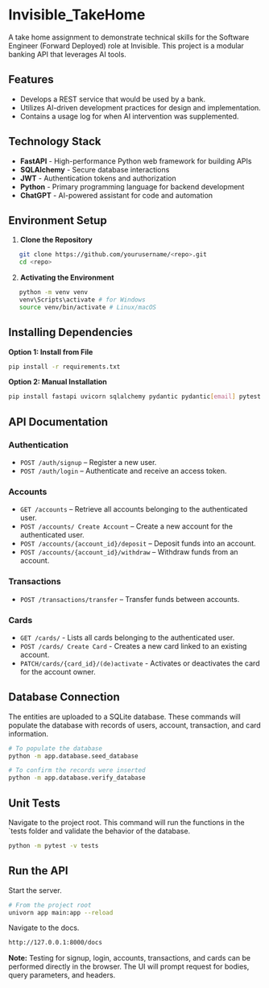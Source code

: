 # Invisible_TakeHome
A take home assignment to demonstrate technical skills for the Software Engineer (Forward Deployed) role at Invisible. This project is a modular banking API that leverages AI tools.

## Features
- Develops a REST service that would be used by a bank.
- Utilizes AI-driven development practices for design and implementation.
- Contains a usage log for when AI intervention was supplemented.

## Technology Stack
- **FastAPI** - High-performance Python web framework for building APIs
- **SQLAlchemy** - Secure database interactions
- **JWT** - Authentication tokens and authorization
- **Python** - Primary programming language for backend development
- **ChatGPT** - AI-powered assistant for code and automation

## Environment Setup

1. **Clone the Repository**
```bash
   git clone https://github.com/yourusername/<repo>.git
   cd <repo>
```

2. **Activating the Environment**
```bash
   python -m venv venv
   venv\Scripts\activate # for Windows
   source venv/bin/activate # Linux/macOS
```

## Installing Dependencies

**Option 1: Install from File**
```bash
pip install -r requirements.txt
```

**Option 2: Manual Installation**
```bash
pip install fastapi uvicorn sqlalchemy pydantic pydantic[email] pytest httpx passlib python-jose python-dotenv passlib[bcrypt] cryptography jwt werkzeug
```

## API Documentation

### Authentication
- `POST /auth/signup` – Register a new user.  
- `POST /auth/login` – Authenticate and receive an access token.  

### Accounts
- `GET /accounts` – Retrieve all accounts belonging to the authenticated user.  
- `POST /accounts/ Create Account` – Create a new account for the authenticated user.  
- `POST /accounts/{account_id}/deposit` – Deposit funds into an account.  
- `POST /accounts/{account_id}/withdraw` – Withdraw funds from an account. 

### Transactions
- `POST /transactions/transfer` – Transfer funds between accounts.

### Cards
- `GET /cards/` - Lists all cards belonging to the authenticated user.
- `POST /cards/ Create Card` - Creates a new card linked to an existing account.
- `PATCH/cards/{card_id}/(de)activate` - Activates or deactivates the card for the account owner.

## Database Connection

The entities are uploaded to a SQLite database. These commands will populate the database with records of users, account, transaction, and card information.
```bash
# To populate the database
python -m app.database.seed_database

# To confirm the records were inserted
python -m app.database.verify_database
```

## Unit Tests

Navigate to the project root. This command will run the functions in the `tests   folder and validate the behavior of the database.
```bash
python -m pytest -v tests
```

## Run the API
Start the server.
```bash
# From the project root
univorn app main:app --reload
```

Navigate to the docs.
```bash
http://127.0.0.1:8000/docs
```
**Note:** Testing for signup, login, accounts, transactions, and cards can be performed directly in the browser. The UI will prompt request for bodies, query parameters, and headers.
